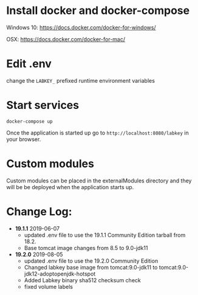 # Install docker and docker-compose

Windows 10: https://docs.docker.com/docker-for-windows/

OSX: https://docs.docker.com/docker-for-mac/


# Edit .env
change the `LABKEY_` prefixed runtime environment variables

# Start services
```docker-compose up```

Once the application is started up go to `http://localhost:8080/labkey` in your browser.

# Custom modules
Custom modules can be placed in the externalModules directory and they will be be deployed when the application starts up.


# Change Log:
* **19.1.1** 2019-06-07
  * updated .env file to use the 19.1.1 Community Edition tarball from 18.2. 
  * Base tomcat image changes from 8.5 to 9.0-jdk11
* **19.2.0** 2019-08-05
  * updated .env file to use the 19.2.0 Community Edition
  * Changed labkey base image from tomcat:9.0-jdk11 to tomcat:9.0-jdk12-adoptopenjdk-hotspot
  * Added Labkey binary sha512 checksum check
  * fixed volume labels
